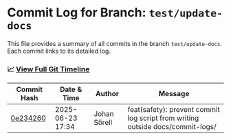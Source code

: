 # Commit Log for Branch: `test/update-docs`

This file provides a summary of all commits in the branch `test/update-docs`.
Each commit links to its detailed log.

### 📈 [View Full Git Timeline](./git_timeline_report.md)

| Commit Hash | Date & Time       | Author       | Message           |
|-------------|------------------|--------------|-------------------|
| [0e234260](./0e234260.md) | 2025-06-23 17:34 | Johan Sörell | feat(safety): prevent commit log script from writing outside docs/commit-logs/ |
